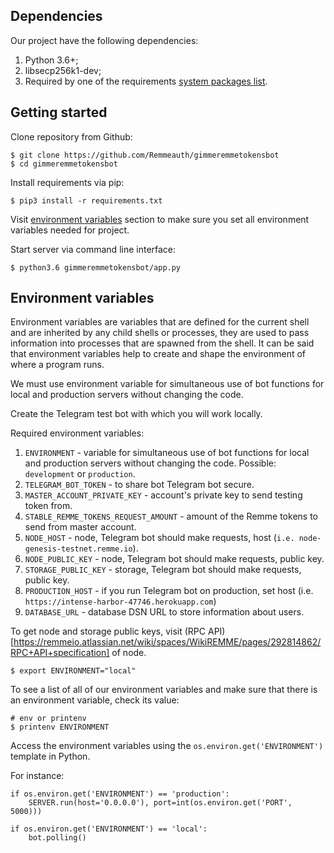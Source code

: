 ## Dependencies

Our project have the following dependencies:

1. Python 3.6+;
2. libsecp256k1-dev;
3. Required by one of the requirements [system packages list](https://github.com/ludbb/secp256k1-py#installation-with-compilation).

## Getting started

Clone repository from Github:
```
$ git clone https://github.com/Remmeauth/gimmeremmetokensbot
$ cd gimmeremmetokensbot
```

Install requirements via pip:

```
$ pip3 install -r requirements.txt
```

Visit [environment variables](#environment-variables) section to make sure you set all environment variables needed for project.

Start server via command line interface:

```
$ python3.6 gimmeremmetokensbot/app.py
```

## Environment variables

Environment variables are variables that are defined for the current shell and are inherited by any child shells or processes, 
they are used to pass information into processes that are spawned from the shell. It can be said that environment variables help to create and shape the environment of where a program runs.

We must use environment variable for simultaneous use of bot functions for local and production servers without changing the code.

Create the Telegram test bot with which you will work locally.

Required environment variables:

1. `ENVIRONMENT` - variable for simultaneous use of bot functions for local and production servers without changing the code. Possible: `development` or `production`.
2. `TELEGRAM_BOT_TOKEN` - to share bot Telegram bot secure.
3. `MASTER_ACCOUNT_PRIVATE_KEY` - account's private key to send testing token from.
4. `STABLE_REMME_TOKENS_REQUEST_AMOUNT` - amount of the Remme tokens to send from master account.
5. `NODE_HOST` - node, Telegram bot should make requests, host (`i.e. node-genesis-testnet.remme.io`).
6. `NODE_PUBLIC_KEY` - node, Telegram bot should make requests, public key.
7. `STORAGE_PUBLIC_KEY` - storage, Telegram bot should make requests, public key.
8. `PRODUCTION_HOST` - if you run Telegram bot on production, set host (i.e. `https://intense-harbor-47746.herokuapp.com`)
9. `DATABASE_URL` - database DSN URL to store information about users.

To get node and storage public keys, visit (RPC API)[https://remmeio.atlassian.net/wiki/spaces/WikiREMME/pages/292814862/RPC+API+specification] of node.

```
$ export ENVIRONMENT="local"
```
To see a list of all of our environment variables and make sure that there is an environment variable, check its value:

```
# env or printenv
$ printenv ENVIRONMENT
```

Access the environment variables using the `os.environ.get('ENVIRONMENT')` template in Python.

For instance:

```
if os.environ.get('ENVIRONMENT') == 'production':
    SERVER.run(host='0.0.0.0'), port=int(os.environ.get('PORT', 5000)))

if os.environ.get('ENVIRONMENT') == 'local':
    bot.polling()
```
